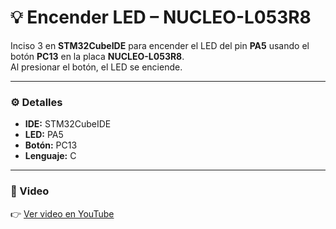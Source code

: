 # 💡 Encender LED – NUCLEO-L053R8

Inciso 3 en **STM32CubeIDE** para encender el LED del pin **PA5** usando el botón **PC13** en la placa **NUCLEO-L053R8**.  
Al presionar el botón, el LED se enciende.

---

### ⚙️ Detalles
- **IDE:** STM32CubeIDE  
- **LED:** PA5  
- **Botón:** PC13  
- **Lenguaje:** C  

---

### 🎥 Video
👉 [Ver video en YouTube]()


